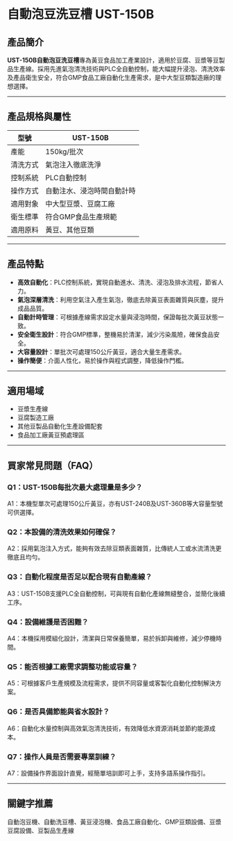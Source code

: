 # 自動泡豆洗豆槽 UST-150B

## 產品簡介

**UST-150B自動泡豆洗豆槽**專為黃豆食品加工產業設計，適用於豆腐、豆漿等豆製品生產線。採用先進氣泡清洗技術與PLC全自動控制，能大幅提升浸泡、清洗效率及產品衛生安全，符合GMP食品工廠自動化生產需求，是中大型豆類製造廠的理想選擇。

---

## 產品規格與屬性

| 型號        | UST-150B                 |
|-------------|--------------------------|
| 產能        | 150kg/批次               |
| 清洗方式    | 氣泡注入徹底洗淨         |
| 控制系統    | PLC自動控制              |
| 操作方式    | 自動注水、浸泡時間自動計時|
| 適用對象    | 中大型豆漿、豆腐工廠     |
| 衛生標準    | 符合GMP食品生產規範      |
| 適用原料    | 黃豆、其他豆類           |

---

## 產品特點

- **高效自動化**：PLC控制系統，實現自動進水、清洗、浸泡及排水流程，節省人力。
- **氣泡深層清洗**：利用空氣注入產生氣泡，徹底去除黃豆表面雜質與灰塵，提升成品品質。
- **自動計時管理**：可根據產線需求設定水量與浸泡時間，保證每批次黃豆狀態一致。
- **安全衛生設計**：符合GMP標準，整機易於清潔，減少污染風險，確保食品安全。
- **大容量設計**：單批次可處理150公斤黃豆，適合大量生產需求。
- **操作簡便**：介面人性化，易於操作與程式調整，降低操作門檻。

---

## 適用場域

- 豆漿生產線
- 豆腐製造工廠
- 其他豆製品自動化生產設備配套
- 食品加工廠黃豆預處理區

---

## 買家常見問題（FAQ）

### Q1：UST-150B每批次最大處理量是多少？
A1：本機型單次可處理150公斤黃豆，亦有UST-240B及UST-360B等大容量型號可供選擇。

### Q2：本設備的清洗效果如何確保？
A2：採用氣泡注入方式，能夠有效去除豆類表面雜質，比傳統人工或水流清洗更徹底且均勻。

### Q3：自動化程度是否足以配合現有自動產線？
A3：UST-150B支援PLC全自動控制，可與現有自動化產線無縫整合，並簡化後續工序。

### Q4：設備維護是否困難？
A4：本機採用模組化設計，清潔與日常保養簡單，易於拆卸與維修，減少停機時間。

### Q5：能否根據工廠需求調整功能或容量？
A5：可根據客戶生產規模及流程需求，提供不同容量或客製化自動化控制解決方案。

### Q6：是否具備節能與省水設計？
A6：自動化水量控制與高效氣泡清洗技術，有效降低水資源消耗並節約能源成本。

### Q7：操作人員是否需要專業訓練？
A7：設備操作界面設計直覺，經簡單培訓即可上手，支持多語系操作指引。

---

## 關鍵字推薦

自動泡豆機、自動洗豆槽、黃豆浸泡機、食品工廠自動化、GMP豆類設備、豆漿豆腐設備、豆製品生產線
